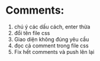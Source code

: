 # Comments:
1. chú ý các dấu cách, enter thừa
2. đổi tên file css
3. Giao diện không đúng yêu cầu
4. đọc cả comment trong file css
5. Fix hết comments và push lên lại